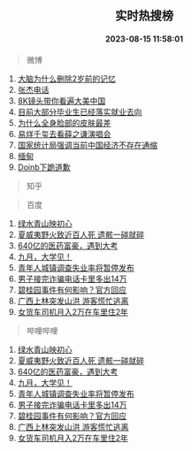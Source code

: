 <div align="center"><h2>实时热搜榜</h2><h4>2023-08-15 11:58:01</h4></div>

> 微博  

1. [大脑为什么删除2岁前的记忆](https://s.weibo.com/weibo?q=%23%E5%A4%A7%E8%84%91%E4%B8%BA%E4%BB%80%E4%B9%88%E5%88%A0%E9%99%A42%E5%B2%81%E5%89%8D%E7%9A%84%E8%AE%B0%E5%BF%86%23&t=31&band_rank=1&Refer=top)<br />
2. [张杰电话](https://s.weibo.com/weibo?q=%E5%BC%A0%E6%9D%B0%E7%94%B5%E8%AF%9D&t=31&band_rank=2&Refer=top)<br />
3. [8K镜头带你看遍大美中国](https://s.weibo.com/weibo?q=%238K%E9%95%9C%E5%A4%B4%E5%B8%A6%E4%BD%A0%E7%9C%8B%E9%81%8D%E5%A4%A7%E7%BE%8E%E4%B8%AD%E5%9B%BD%23&t=31&band_rank=3&Refer=top)<br />
4. [目前大部分毕业生已经落实就业去向](https://s.weibo.com/weibo?q=%23%E7%9B%AE%E5%89%8D%E5%A4%A7%E9%83%A8%E5%88%86%E6%AF%95%E4%B8%9A%E7%94%9F%E5%B7%B2%E7%BB%8F%E8%90%BD%E5%AE%9E%E5%B0%B1%E4%B8%9A%E5%8E%BB%E5%90%91%23&t=31&band_rank=4&Refer=top)<br />
5. [为什么全身脸部的皮肤最差](https://s.weibo.com/weibo?q=%23%E4%B8%BA%E4%BB%80%E4%B9%88%E5%85%A8%E8%BA%AB%E8%84%B8%E9%83%A8%E7%9A%84%E7%9A%AE%E8%82%A4%E6%9C%80%E5%B7%AE%23&t=31&band_rank=5&Refer=top)<br />
6. [易烊千玺去看薛之谦演唱会](https://s.weibo.com/weibo?q=%23%E6%98%93%E7%83%8A%E5%8D%83%E7%8E%BA%E5%8E%BB%E7%9C%8B%E8%96%9B%E4%B9%8B%E8%B0%A6%E6%BC%94%E5%94%B1%E4%BC%9A%23&t=31&band_rank=6&Refer=top)<br />
7. [国家统计局强调当前中国经济不存在通缩](https://s.weibo.com/weibo?q=%23%E5%9B%BD%E5%AE%B6%E7%BB%9F%E8%AE%A1%E5%B1%80%E5%BC%BA%E8%B0%83%E5%BD%93%E5%89%8D%E4%B8%AD%E5%9B%BD%E7%BB%8F%E6%B5%8E%E4%B8%8D%E5%AD%98%E5%9C%A8%E9%80%9A%E7%BC%A9%23&t=31&band_rank=7&Refer=top)<br />
8. [缅甸](https://s.weibo.com/weibo?q=%E7%BC%85%E7%94%B8&t=31&band_rank=8&Refer=top)<br />
9. [Doinb下跪道歉](https://s.weibo.com/weibo?q=%23Doinb%E4%B8%8B%E8%B7%AA%E9%81%93%E6%AD%89%23&t=31&band_rank=9&Refer=top)<br />

> 知乎  


> 百度  

1. [绿水青山映初心](https://www.baidu.com/s?wd=%E7%BB%BF%E6%B0%B4%E9%9D%92%E5%B1%B1%E6%98%A0%E5%88%9D%E5%BF%83&sa=fyb_news&rsv_dl=fyb_news)<br />
2. [夏威夷野火致近百人死 遗骸一碰就碎](https://www.baidu.com/s?wd=%E5%A4%8F%E5%A8%81%E5%A4%B7%E9%87%8E%E7%81%AB%E8%87%B4%E8%BF%91%E7%99%BE%E4%BA%BA%E6%AD%BB+%E9%81%97%E9%AA%B8%E4%B8%80%E7%A2%B0%E5%B0%B1%E7%A2%8E&sa=fyb_news&rsv_dl=fyb_news)<br />
3. [640亿的医药富豪，遇到大考](https://www.baidu.com/s?wd=640%E4%BA%BF%E7%9A%84%E5%8C%BB%E8%8D%AF%E5%AF%8C%E8%B1%AA%EF%BC%8C%E9%81%87%E5%88%B0%E5%A4%A7%E8%80%83&sa=fyb_news&rsv_dl=fyb_news)<br />
4. [九月，大学见！](https://www.baidu.com/s?wd=%E4%B9%9D%E6%9C%88%EF%BC%8C%E5%A4%A7%E5%AD%A6%E8%A7%81%EF%BC%81&sa=fyb_news&rsv_dl=fyb_news)<br />
5. [青年人城镇调查失业率将暂停发布](https://www.baidu.com/s?wd=%E9%9D%92%E5%B9%B4%E4%BA%BA%E5%9F%8E%E9%95%87%E8%B0%83%E6%9F%A5%E5%A4%B1%E4%B8%9A%E7%8E%87%E5%B0%86%E6%9A%82%E5%81%9C%E5%8F%91%E5%B8%83&sa=fyb_news&rsv_dl=fyb_news)<br />
6. [男子接完诈骗电话卡里多出14万](https://www.baidu.com/s?wd=%E7%94%B7%E5%AD%90%E6%8E%A5%E5%AE%8C%E8%AF%88%E9%AA%97%E7%94%B5%E8%AF%9D%E5%8D%A1%E9%87%8C%E5%A4%9A%E5%87%BA14%E4%B8%87&sa=fyb_news&rsv_dl=fyb_news)<br />
7. [碧桂园事件有何影响？官方回应](https://www.baidu.com/s?wd=%E7%A2%A7%E6%A1%82%E5%9B%AD%E4%BA%8B%E4%BB%B6%E6%9C%89%E4%BD%95%E5%BD%B1%E5%93%8D%EF%BC%9F%E5%AE%98%E6%96%B9%E5%9B%9E%E5%BA%94&sa=fyb_news&rsv_dl=fyb_news)<br />
8. [广西上林突发山洪 游客慌忙逃离](https://www.baidu.com/s?wd=%E5%B9%BF%E8%A5%BF%E4%B8%8A%E6%9E%97%E7%AA%81%E5%8F%91%E5%B1%B1%E6%B4%AA+%E6%B8%B8%E5%AE%A2%E6%85%8C%E5%BF%99%E9%80%83%E7%A6%BB&sa=fyb_news&rsv_dl=fyb_news)<br />
9. [女货车司机月入2万在车里住2年](https://www.baidu.com/s?wd=%E5%A5%B3%E8%B4%A7%E8%BD%A6%E5%8F%B8%E6%9C%BA%E6%9C%88%E5%85%A52%E4%B8%87%E5%9C%A8%E8%BD%A6%E9%87%8C%E4%BD%8F2%E5%B9%B4&sa=fyb_news&rsv_dl=fyb_news)<br />

> 哔哩哔哩  

1. [绿水青山映初心](https://www.baidu.com/s?wd=%E7%BB%BF%E6%B0%B4%E9%9D%92%E5%B1%B1%E6%98%A0%E5%88%9D%E5%BF%83&sa=fyb_news&rsv_dl=fyb_news)<br />
2. [夏威夷野火致近百人死 遗骸一碰就碎](https://www.baidu.com/s?wd=%E5%A4%8F%E5%A8%81%E5%A4%B7%E9%87%8E%E7%81%AB%E8%87%B4%E8%BF%91%E7%99%BE%E4%BA%BA%E6%AD%BB+%E9%81%97%E9%AA%B8%E4%B8%80%E7%A2%B0%E5%B0%B1%E7%A2%8E&sa=fyb_news&rsv_dl=fyb_news)<br />
3. [640亿的医药富豪，遇到大考](https://www.baidu.com/s?wd=640%E4%BA%BF%E7%9A%84%E5%8C%BB%E8%8D%AF%E5%AF%8C%E8%B1%AA%EF%BC%8C%E9%81%87%E5%88%B0%E5%A4%A7%E8%80%83&sa=fyb_news&rsv_dl=fyb_news)<br />
4. [九月，大学见！](https://www.baidu.com/s?wd=%E4%B9%9D%E6%9C%88%EF%BC%8C%E5%A4%A7%E5%AD%A6%E8%A7%81%EF%BC%81&sa=fyb_news&rsv_dl=fyb_news)<br />
5. [青年人城镇调查失业率将暂停发布](https://www.baidu.com/s?wd=%E9%9D%92%E5%B9%B4%E4%BA%BA%E5%9F%8E%E9%95%87%E8%B0%83%E6%9F%A5%E5%A4%B1%E4%B8%9A%E7%8E%87%E5%B0%86%E6%9A%82%E5%81%9C%E5%8F%91%E5%B8%83&sa=fyb_news&rsv_dl=fyb_news)<br />
6. [男子接完诈骗电话卡里多出14万](https://www.baidu.com/s?wd=%E7%94%B7%E5%AD%90%E6%8E%A5%E5%AE%8C%E8%AF%88%E9%AA%97%E7%94%B5%E8%AF%9D%E5%8D%A1%E9%87%8C%E5%A4%9A%E5%87%BA14%E4%B8%87&sa=fyb_news&rsv_dl=fyb_news)<br />
7. [碧桂园事件有何影响？官方回应](https://www.baidu.com/s?wd=%E7%A2%A7%E6%A1%82%E5%9B%AD%E4%BA%8B%E4%BB%B6%E6%9C%89%E4%BD%95%E5%BD%B1%E5%93%8D%EF%BC%9F%E5%AE%98%E6%96%B9%E5%9B%9E%E5%BA%94&sa=fyb_news&rsv_dl=fyb_news)<br />
8. [广西上林突发山洪 游客慌忙逃离](https://www.baidu.com/s?wd=%E5%B9%BF%E8%A5%BF%E4%B8%8A%E6%9E%97%E7%AA%81%E5%8F%91%E5%B1%B1%E6%B4%AA+%E6%B8%B8%E5%AE%A2%E6%85%8C%E5%BF%99%E9%80%83%E7%A6%BB&sa=fyb_news&rsv_dl=fyb_news)<br />
9. [女货车司机月入2万在车里住2年](https://www.baidu.com/s?wd=%E5%A5%B3%E8%B4%A7%E8%BD%A6%E5%8F%B8%E6%9C%BA%E6%9C%88%E5%85%A52%E4%B8%87%E5%9C%A8%E8%BD%A6%E9%87%8C%E4%BD%8F2%E5%B9%B4&sa=fyb_news&rsv_dl=fyb_news)<br />
